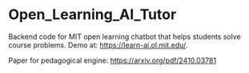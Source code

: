 # Open_Learning_AI_Tutor
Backend code for MIT open learning chatbot that helps students solve course problems. Demo at: https://learn-ai.ol.mit.edu/.

Paper for pedagogical engine: https://arxiv.org/pdf/2410.03781